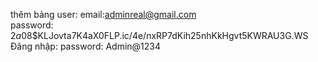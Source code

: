 thêm bảng user: 
email:adminreal@gmail.com    
password: $2a$08$KLJovta7K4aX0FLP.ic/4e/nxRP7dKih25nhKkHgvt5KWRAU3G.WS  
Đăng nhập: password: Admin@1234
